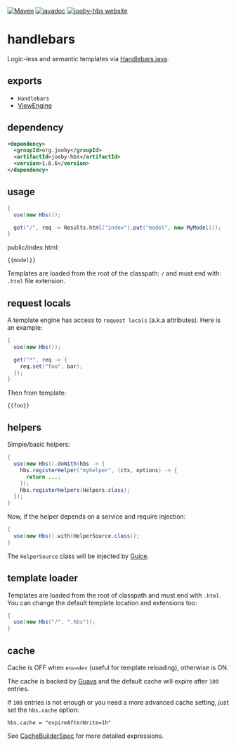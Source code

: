 [![Maven](https://img.shields.io/maven-metadata/v/http/central.maven.org/maven2/org/jooby/jooby-hbs/maven-metadata.xml.svg)](http://mvnrepository.com/artifact/org.jooby/jooby-hbs/1.6.6)
[![javadoc](https://javadoc.io/badge/org.jooby/jooby-hbs.svg)](https://javadoc.io/doc/org.jooby/jooby-hbs/1.6.6)
[![jooby-hbs website](https://img.shields.io/badge/jooby-hbs-brightgreen.svg)](http://jooby.org/doc/hbs)
# handlebars

Logic-less and semantic templates via [Handlebars.java](https://github.com/jknack/handlebars.java).

## exports

* ```Handlebars```
* [ViewEngine](/apidocs/org/jooby/View.Engine.html)

## dependency

```xml
<dependency>
  <groupId>org.jooby</groupId>
  <artifactId>jooby-hbs</artifactId>
  <version>1.6.6</version>
</dependency>
```

## usage

```java
{
  use(new Hbs());

  get("/", req -> Results.html("index").put("model", new MyModel());
}
```

public/index.html:

```
{{model}}
```

Templates are loaded from the root of the classpath: ```/``` and must end with: ```.html``` file extension.

## request locals

A template engine has access to ```request locals``` (a.k.a attributes). Here is an example:

```java
{
  use(new Hbs());

  get("*", req -> {
    req.set("foo", bar);
  });
}
```

Then from template:

```
{{foo}}
```

## helpers

Simple/basic helpers:

```java
{
  use(new Hbs().doWith(hbs -> {
    hbs.registerHelper("myhelper", (ctx, options) -> {
      return ...;
    });
    hbs.registerHelpers(Helpers.class);
  });
}
```

Now, if the helper depends on a service and require injection:

```java
{
  use(new Hbs().with(HelperSource.class));
}
```

The ```HelperSource``` class will be injected by [Guice](https://github.com/google/guice).

## template loader

Templates are loaded from the root of classpath and must end with ```.html```. You can change the default template location and extensions too:

```java
{
  use(new Hbs("/", ".hbs"));
}
```

## cache

Cache is OFF when ```env=dev``` (useful for template reloading), otherwise is ON.

The cache is backed by [Guava](https://github.com/google/guava) and the default cache will expire after ```100``` entries.

If ```100``` entries is not enough or you need a more advanced cache setting, just set the
```hbs.cache``` option:

```properties
hbs.cache = "expireAfterWrite=1h"
```

See [CacheBuilderSpec](http://docs.guava-libraries.googlecode.com/git/javadoc/com/google/common/cache/CacheBuilderSpec.html) for more detailed expressions.
